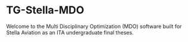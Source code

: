 # TG-Stella-MDO
Welcome to the Multi Disciplinary Optimization (MDO) software built for Stella Aviation as an ITA undergraduate final theses.


